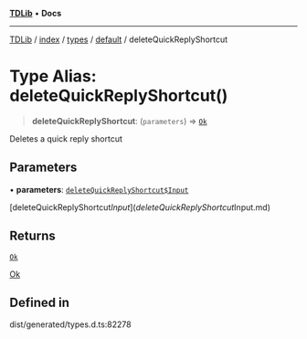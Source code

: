 [**TDLib**](../../../../../../README.md) • **Docs**

***

[TDLib](../../../../../../modules.md) / [index](../../../../../README.md) / [types](../../../README.md) / [default](../README.md) / deleteQuickReplyShortcut

# Type Alias: deleteQuickReplyShortcut()

> **deleteQuickReplyShortcut**: (`parameters`) => [`Ok`](Ok-1.md)

Deletes a quick reply shortcut

## Parameters

• **parameters**: [`deleteQuickReplyShortcut$Input`](deleteQuickReplyShortcut$Input.md)

[deleteQuickReplyShortcut$Input](deleteQuickReplyShortcut$Input.md)

## Returns

[`Ok`](Ok-1.md)

[Ok](Ok-1.md)

## Defined in

dist/generated/types.d.ts:82278
